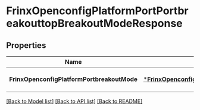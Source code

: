 # FrinxOpenconfigPlatformPortPortbreakouttopBreakoutModeResponse

## Properties
Name | Type | Description | Notes
------------ | ------------- | ------------- | -------------
**FrinxOpenconfigPlatformPortbreakoutMode** | [***FrinxOpenconfigPlatformPortPortbreakouttopBreakoutMode**](frinx.openconfig.platform.port.portbreakouttop.BreakoutMode.md) |  | [optional] [default to null]

[[Back to Model list]](../README.md#documentation-for-models) [[Back to API list]](../README.md#documentation-for-api-endpoints) [[Back to README]](../README.md)


